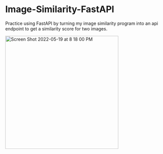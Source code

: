 # Image-Similarity-FastAPI
Practice using FastAPI by turning my image similarity program into an api endpoint to get a similarity score for two images.

<img width="357" alt="Screen Shot 2022-05-19 at 8 18 00 PM" src="https://user-images.githubusercontent.com/25640614/169424669-69ed0382-2ec6-43bd-a0b3-a5f835c65a73.png">
